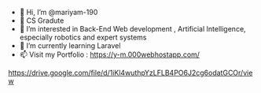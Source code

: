 - 👋 Hi, I’m @mariyam-190
- 🌱 CS Gradute
- 👀 I’m interested in Back-End Web development , Artificial Intelligence, especially robotics and expert systems
- 🌱 I’m currently learning Laravel
- 📫 Visit my Portfolio : https://y-m.000webhostapp.com/

<!---
mariyam-190/mariyam-190 is a ✨ special ✨ repository because its `README.md` (this file) appears on your GitHub profile.
You can click the Preview link to take a look at your changes.
--->

https://drive.google.com/file/d/1iKl4wuthpYzLFLB4PO6J2cg6odatGCOr/view
